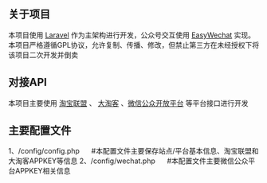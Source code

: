 

## 关于项目

本项目使用 [Laravel](https://laravel.com/) 作为主架构进行开发，公众号交互使用 [EasyWechat](https://www.easywechat.com) 实现。
本项目严格遵循GPL协议，允许复制、传播、修改，但禁止第三方在未经授权下将该项目二次开发并倒卖

## 对接API

本项目主要使用 [淘宝联盟](https://pub.alimama.com/) 、 [大淘客](https://www.dataoke.com) 、[微信公众开放平台](https://mp.weixin.qq.com/) 等平台接口进行开发

## 主要配置文件
1、/config/config.php &nbsp;&nbsp;&nbsp;&nbsp; #本配置文件主要保存站点/平台基本信息、淘宝联盟和大淘客APPKEY等信息
2、/config/wechat.php &nbsp;&nbsp;&nbsp;&nbsp; #本配置文件主要微信公众平台APPKEY相关信息
